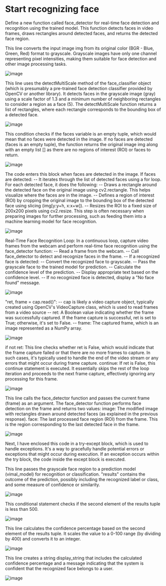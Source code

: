 # Start recognizing face

Define a new function called face_detector for real-time face detection and recognition using the trained model. This function detects faces in video frames, draws rectangles around detected faces, and returns the detected face region.

This line converts the input image img from its original color (BGR - Blue, Green, Red) format to grayscale. Grayscale images have only one channel representing pixel intensities, making them suitable for face detection and other image processing tasks.

![image](https://github.com/neelay-16/Face_Detection/assets/135517502/b37b86b2-0463-4e57-895b-33fec02d88d8)


This line uses the detectMultiScale method of the face_classifier object (which is presumably a pre-trained face detection classifier provided by OpenCV or another library).
It detects faces in the grayscale image (gray) using a scale factor of 1.3 and a minimum number of neighboring rectangles to consider a region as a face (5). The detectMultiScale function returns a list of rectangles, where each rectangle corresponds to the bounding box of a detected face.

![image](https://github.com/neelay-16/Face_Detection/assets/135517502/ca34acb6-cfca-4b03-8a71-59822a2f23f4)

This condition checks if the faces variable is an empty tuple, which would mean that no faces were detected in the image.
If no faces are detected (faces is an empty tuple), the function returns the original image img along with an empty list [] as there are no regions of interest (ROI) or faces to return.

![image](https://github.com/neelay-16/Face_Detection/assets/135517502/e98d380d-66cd-4acd-b1e8-5e5ff5de275a)

The code enters this block when faces are detected in the image.
If faces are detected:
-- It iterates through the list of detected faces using a for loop.
For each detected face, it does the following:
-- Draws a rectangle around the detected face on the original image using cv2.rectangle. This helps visualize where the faces are in the image.
-- Defines a region of interest (ROI) by cropping the original image to the bounding box of the detected face using slicing (img[y:y+h, x:x+w]).
-- Resizes the ROI to a fixed size of 200x200 pixels using cv2.resize. This step is often necessary when preparing images for further processing, such as feeding them into a machine learning model for face recognition.

![image](https://github.com/neelay-16/Face_Detection/assets/135517502/951a4adf-d8c0-47e2-9821-7de177065f9e)

Real-Time Face Recognition Loop: In a continuous loop, capture video frames from the webcam and perform real-time face recognition using the face_detector function:
-- Read a frame from the webcam.
-- Call face_detector to detect and recognize faces in the frame.
-- If a recognized face is detected:
-- Convert the recognized face to grayscale.
-- Pass the grayscale face to the trained model for prediction.
-- Calculate the confidence level of the prediction.
-- Display appropriate text based on the confidence level.
-- If no recognized face is detected, display a "No face found" message.

![image](https://github.com/neelay-16/Face_Detection/assets/135517502/a5e4b7d6-36f1-40e7-9216-18fc5f3725b6)

"ret, frame = cap.read()":
-- cap is likely a video capture object, typically created using OpenCV's VideoCapture class, which is used to read frames from a video source 
-- ret: A Boolean value indicating whether the frame was successfully captured. If the frame capture is successful, ret is set to True; otherwise, it's set to False.
-- frame: The captured frame, which is an image represented as a NumPy array.

![image](https://github.com/neelay-16/Face_Detection/assets/135517502/a223b2b9-1458-4958-a165-d1a49f841467)


if not ret:
This line checks whether ret is False, which would indicate that the frame capture failed or that there are no more frames to capture. In such cases, it's typically used to handle the end of the video stream or any errors that might occur during frame capture.
continue:
If ret is False, this continue statement is executed. It essentially skips the rest of the loop iteration and proceeds to the next frame capture, effectively ignoring any processing for this frame.

![image](https://github.com/neelay-16/Face_Detection/assets/135517502/bd728b9b-c1a9-4095-b7de-200874dd7bd0)

This line calls the face_detector function and passes the current frame (frame) as an argument.
The face_detector function performs face detection on the frame and returns two values:
image: The modified image with rectangles drawn around detected faces (as explained in the previous response).
face: The last processed face region (ROI) from the frame. This is the region corresponding to the last detected face in the frame.

![image](https://github.com/neelay-16/Face_Detection/assets/135517502/062348d8-7c50-4c14-b9b0-41d84c0118c4)

Next, I have enclosed this code in a try-except block, which is used to handle exceptions. It's a way to gracefully handle potential errors or exceptions that might occur during execution.
If an exception occurs within the try block, the code inside the except block is executed.

This line passes the grayscale face region to a prediction model (vimal_model) for recognition or classification.
"results" contains the outcome of the prediction, possibly including the recognized label or class, and some measure of confidence or similarity.

![image](https://github.com/neelay-16/Face_Detection/assets/135517502/f794ba0b-99f5-4549-a18d-bd0c6ab7abec)

This conditional statement checks if the second element of the results tuple is less than 500. 

![image](https://github.com/neelay-16/Face_Detection/assets/135517502/fcc55e97-85b3-49e8-b265-25790adafb9b)

This line calculates the confidence percentage based on the second element of the results tuple. It scales the value to a 0-100 range (by dividing by 400) and converts it to an integer.

![image](https://github.com/neelay-16/Face_Detection/assets/135517502/6153f7b3-53da-4405-a5a4-71380ce910ef)

This line creates a string display_string that includes the calculated confidence percentage and a message indicating that the system is confident that the recognized face belongs to a user.

![image](https://github.com/neelay-16/Face_Detection/assets/135517502/91349673-5246-4099-9206-cdac8e300042)
